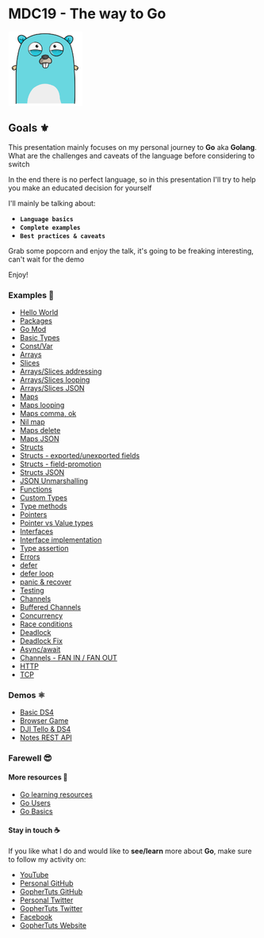 # MDC19 - The way to Go

<img src="https://github.com/steevehook/mdc19/raw/master/gophertuts.svg?sanitize=true" width="150px"/>

## Goals ⚜

This presentation mainly focuses on my personal journey
to **Go** aka **Golang**. What are the challenges and caveats of the
language before considering to switch

In the end there is no perfect language, so in this presentation
I'll try to help you make an educated decision for
yourself

I'll mainly be talking about:

- **`Language basics`**
- **`Complete examples`**
- **`Best practices & caveats`**

Grab some popcorn and enjoy the talk, it's going to be freaking
interesting, can't wait for the demo

Enjoy!

### Examples 🚀

- [Hello World](https://github.com/steevehook/mdc19/blob/master/examples/hello-world)
- [Packages](https://github.com/steevehook/mdc19/blob/master/examples/packages)
- [Go Mod](https://github.com/steevehook/mdc19/blob/master/examples/go-mod)
- [Basic Types](https://github.com/steevehook/mdc19/blob/master/examples/basic-types)
- [Const/Var](https://github.com/steevehook/mdc19/blob/master/examples/const-var)
- [Arrays](https://github.com/steevehook/mdc19/blob/master/examples/arrays)
- [Slices](https://github.com/steevehook/mdc19/blob/master/examples/slices)
- [Arrays/Slices addressing](https://github.com/steevehook/mdc19/blob/master/examples/arrays-slices-addressing)
- [Arrays/Slices looping](https://github.com/steevehook/mdc19/blob/master/examples/arrays-slices-looping)
- [Arrays/Slices JSON](https://github.com/steevehook/mdc19/blob/master/examples/arrays-slices-json)
- [Maps](https://github.com/steevehook/mdc19/blob/master/examples/maps)
- [Maps looping](https://github.com/steevehook/mdc19/blob/master/examples/maps-looping)
- [Maps comma, ok](https://github.com/steevehook/mdc19/blob/master/examples/maps-comma-ok)
- [Nil map](https://github.com/steevehook/mdc19/blob/master/examples/nil-map)
- [Maps delete](https://github.com/steevehook/mdc19/blob/master/examples/maps-delete)
- [Maps JSON](https://github.com/steevehook/mdc19/blob/master/examples/maps-json)
- [Structs](https://github.com/steevehook/mdc19/blob/master/examples/structs)
- [Structs - exported/unexported fields](https://github.com/steevehook/mdc19/blob/master/examples/structs-exported-unexported)
- [Structs - field-promotion](https://github.com/steevehook/mdc19/blob/master/examples/structs-field-promotion)
- [Structs JSON](https://github.com/steevehook/mdc19/blob/master/examples/structs-json)
- [JSON Unmarshalling](https://github.com/steevehook/mdc19/blob/master/examples/json-unmarshal)
- [Functions](https://github.com/steevehook/mdc19/blob/master/examples/functions)
- [Custom Types](https://github.com/steevehook/mdc19/blob/master/examples/custom-types)
- [Type methods](https://github.com/steevehook/mdc19/blob/master/examples/type-methods)
- [Pointers](https://github.com/steevehook/mdc19/blob/master/examples/pointers)
- [Pointer vs Value types](https://github.com/steevehook/mdc19/blob/master/examples/pointer-vs-value)
- [Interfaces](https://github.com/steevehook/mdc19/blob/master/examples/interfaces)
- [Interface implementation](https://github.com/steevehook/mdc19/blob/master/examples/interface-implementation)
- [Type assertion](https://github.com/steevehook/mdc19/blob/master/examples/type-assertion)
- [Errors](https://github.com/steevehook/mdc19/blob/master/examples/errors)
- [defer](https://github.com/steevehook/mdc19/blob/master/examples/defer)
- [defer loop](https://github.com/steevehook/mdc19/blob/master/examples/defer-loop)
- [panic & recover](https://github.com/steevehook/mdc19/blob/master/examples/panic-recover)
- [Testing](https://github.com/steevehook/mdc19/blob/master/examples/testing)
- [Channels](https://github.com/steevehook/mdc19/blob/master/examples/channels)
- [Buffered Channels](https://github.com/steevehook/mdc19/blob/master/examples/buffered-channels)
- [Concurrency](https://github.com/steevehook/mdc19/blob/master/examples/concurrency)
- [Race conditions](https://github.com/steevehook/mdc19/blob/master/examples/race-conditions)
- [Deadlock](https://github.com/steevehook/mdc19/blob/master/examples/deadlock)
- [Deadlock Fix](https://github.com/steevehook/mdc19/blob/master/examples/deadlock-fix)
- [Async/await](https://github.com/steevehook/mdc19/blob/master/examples/async-await)
- [Channels - FAN IN / FAN OUT](https://github.com/steevehook/mdc19/blob/master/examples/channels-fan-in-fan-out)
- [HTTP](https://github.com/steevehook/mdc19/blob/master/examples/http)
- [TCP](https://github.com/steevehook/mdc19/blob/master/examples/tcp)

### Demos ⚛

- [Basic DS4](https://github.com/steevehook/mdc19/blob/master/demos/basic-ds4)
- [Browser Game](https://github.com/steevehook/mdc19/blob/master/demos/browser-game)
- [DJI Tello & DS4](https://github.com/steevehook/mdc19/blob/master/demos/dji-tello-ds4)
- [Notes REST API](https://github.com/steevehook/mdc19/blob/master/demos/notes-rest-api)

### Farewell 😎

#### More resources 📖

- [Go learning resources](https://github.com/gophertuts/go-basics/tree/master/go-learning-resources)
- [Go Users](https://github.com/golang/go/wiki/GoUsers)
- [Go Basics](https://github.com/gophertuts/go-basics)

#### Stay in touch ☕

If you like what I do and would like to **see/learn** more
about **Go**, make sure to follow my activity on:

- [YouTube](https://www.youtube.com/c/GopherTuts)
- [Personal GitHub](https://github.com/steevehook)
- [GopherTuts GitHub](https://github.com/gophertuts)
- [Personal Twitter](https://twitter.com/steevehook)
- [GopherTuts Twitter](https://twitter.com/GopherTuts)
- [Facebook](https://www.facebook.com/steevehookmd)
- [GopherTuts Website](https://www.youtube.com/c/GopherTuts)
